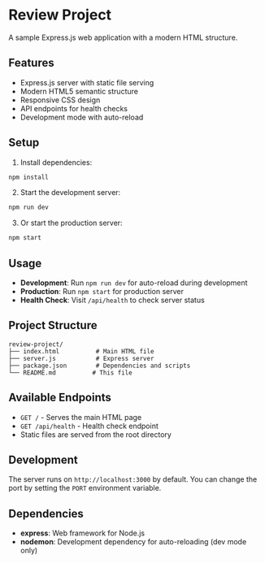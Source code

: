 # Review Project

A sample Express.js web application with a modern HTML structure.

## Features

- Express.js server with static file serving
- Modern HTML5 semantic structure
- Responsive CSS design
- API endpoints for health checks
- Development mode with auto-reload

## Setup

1. Install dependencies:
```bash
npm install
```

2. Start the development server:
```bash
npm run dev
```

3. Or start the production server:
```bash
npm start
```

## Usage

- **Development**: Run `npm run dev` for auto-reload during development
- **Production**: Run `npm start` for production server
- **Health Check**: Visit `/api/health` to check server status

## Project Structure

```
review-project/
├── index.html          # Main HTML file
├── server.js           # Express server
├── package.json        # Dependencies and scripts
└── README.md          # This file
```

## Available Endpoints

- `GET /` - Serves the main HTML page
- `GET /api/health` - Health check endpoint
- Static files are served from the root directory

## Development

The server runs on `http://localhost:3000` by default. You can change the port by setting the `PORT` environment variable.

## Dependencies

- **express**: Web framework for Node.js
- **nodemon**: Development dependency for auto-reloading (dev mode only) 